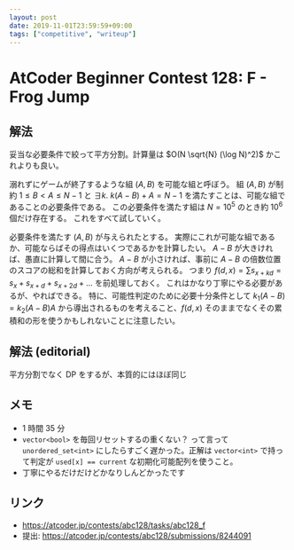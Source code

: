 ```yaml
---
layout: post
date: 2019-11-01T23:59:59+09:00
tags: ["competitive", "writeup"]
---
```


#  AtCoder Beginner Contest 128: F - Frog Jump

## 解法

妥当な必要条件で絞って平方分割。計算量は $O(N \sqrt{N} (\log N)^2)$ かこれよりも良い。

溺れずにゲームが終了するような組 $(A, B)$ を可能な組と呼ぼう。
組 $(A, B)$ が制約 $1 \le B \lt A \le N - 1$ と $\exists k.~ k (A - B) + A = N - 1$ を満たすことは、可能な組であることの必要条件である。
この必要条件を満たす組は $N = 10^5$ のとき約 $10^6$ 個だけ存在する。
これをすべて試していく。

必要条件を満たす $(A, B)$ が与えられたとする。
実際にこれが可能な組であるか、可能ならばその得点はいくつであるかを計算したい。
$A - B$ が大きければ、愚直に計算して間に合う。
$A - B$ が小さければ、事前に $A - B$ の倍数位置のスコアの総和を計算しておく方向が考えられる。
つまり $f(d, x) = \sum s _ {x + kd} = s_x + s _ {x + d} + s _ {x + 2d} + \dots$ を前処理しておく。
これはかなり丁寧にやる必要があるが、やればできる。
特に、可能性判定のために必要十分条件として $k_1 (A - B) = k_2 (A - B) A$ から導出されるものを考えること、$f(d, x)$ そのままでなくその累積和の形を使うかもしれないことに注意したい。

## 解法 (editorial)

平方分割でなく DP をするが、本質的にはほぼ同じ

## メモ

-   $1$ 時間 $35$ 分
-   `vector<bool>` を毎回リセットするの重くない？ って言って `unordered_set<int>` にしたらすごく遅かった。正解は `vector<int>` で持って判定が `used[x] == current` な初期化可能配列を使うこと。
-   丁寧にやるだけだけどかなりしんどかったです

## リンク

-   <https://atcoder.jp/contests/abc128/tasks/abc128_f>
-   提出: <https://atcoder.jp/contests/abc128/submissions/8244091>
